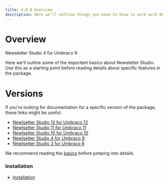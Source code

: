 ```yaml
---
title: 4.0.0 Overview
description: Here we'll outline things you need to know to work with Newsletter Studio
---
```



# Overview

Newsletter Studio 4 for Umbraco 9

Here we'll outline some of the important basics about Newsletter Studio. Use this as a starting point before reading details about specific features in the package.

# Versions
If you're looking for documentation for a specific version of the package, these links might be useful.

* [Newlsetter Studio 12 for Umbraco 12](../package/12.0.0/)
* [Newlsetter Studio 11 for Umbraco 11](../package/11.0.0/)
* [Newlsetter Studio 10 for Umbraco 10](../package/10.0.0/)
* [Newlsetter Studio 4 for Umbraco 9](../package/4.0.0/)
* [Newlsetter Studio 3 for Umbraco 8](../package/3.0.0/)

We recommend reading the [basics](getting-started/basics.md) before jumping into details.

### Installation
* [Installation](getting-started/installation.md)

